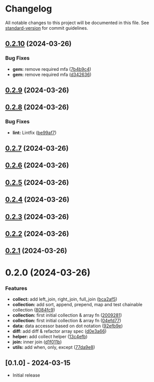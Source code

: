 # Changelog

All notable changes to this project will be documented in this file. See [standard-version](https://github.com/conventional-changelog/standard-version) for commit guidelines.

## [0.2.10](https://github.com/WailanTirajoh/ruby_collection/compare/v0.2.9...v0.2.10) (2024-03-26)


### Bug Fixes

* **gem:** remove required mfa ([7b4b9c4](https://github.com/WailanTirajoh/ruby_collection/commit/7b4b9c432002ff4381da0004d3ad4d6912b8b2d8))
* **gem:** remove required mfa ([d342636](https://github.com/WailanTirajoh/ruby_collection/commit/d3426369e6f1dff96abc568689fc9ec4381967f1))



## [0.2.9](https://github.com/WailanTirajoh/ruby_collection/compare/v0.2.8...v0.2.9) (2024-03-26)



## [0.2.8](https://github.com/WailanTirajoh/ruby_collection/compare/v0.2.7...v0.2.8) (2024-03-26)


### Bug Fixes

* **lint:** Lintfix ([be99af7](https://github.com/WailanTirajoh/ruby_collection/commit/be99af72b9f3a2cfadad224aff191aafb48a6d45))



## [0.2.7](https://github.com/WailanTirajoh/ruby_collection/compare/v0.2.6...v0.2.7) (2024-03-26)



## [0.2.6](https://github.com/WailanTirajoh/ruby_collection/compare/v0.2.5...v0.2.6) (2024-03-26)



## [0.2.5](https://github.com/WailanTirajoh/ruby_collection/compare/v0.2.4...v0.2.5) (2024-03-26)



## [0.2.4](https://github.com/WailanTirajoh/ruby_collection/compare/v0.2.3...v0.2.4) (2024-03-26)



## [0.2.3](https://github.com/WailanTirajoh/ruby_collection/compare/v0.2.2...v0.2.3) (2024-03-26)



## [0.2.2](https://github.com/WailanTirajoh/ruby_collection/compare/v0.2.1...v0.2.2) (2024-03-26)



## [0.2.1](https://github.com/WailanTirajoh/ruby_collection/compare/v0.2.0...v0.2.1) (2024-03-26)



# 0.2.0 (2024-03-26)


### Features

* **collect:** add left_join, right_join, full_join ([bca2af5](https://github.com/WailanTirajoh/ruby_collection/commit/bca2af5ec5e9b078fb7c75155ae0e1f79e8e1732))
* **collection:** add sort, append, prepend, map and test chainable collection ([8084fc9](https://github.com/WailanTirajoh/ruby_collection/commit/8084fc966b2a3540c3e5f8935b56d795d8bf8b69))
* **collection:** first initial collection & array fn ([2009281](https://github.com/WailanTirajoh/ruby_collection/commit/2009281a2d53d8ffa4a0090fd4e363329ac0f4ed))
* **collection:** first initial collection & array fn ([04efd77](https://github.com/WailanTirajoh/ruby_collection/commit/04efd77f32bae72e1ad53391744bbfde12123754))
* **data:** data accessor based on dot notation ([92efb9e](https://github.com/WailanTirajoh/ruby_collection/commit/92efb9e48f6dbeeb72c3f2bc1090bd4cd9f903c2))
* **diff:** add diff & refactor array spec ([d0e3a66](https://github.com/WailanTirajoh/ruby_collection/commit/d0e3a66c8bd2d6d4f7ba706537b01e18929a3d51))
* **helper:** add collect helper ([13c4efb](https://github.com/WailanTirajoh/ruby_collection/commit/13c4efbbc481960227f361208818471a197df752))
* **join:** inner join ([d1f011b](https://github.com/WailanTirajoh/ruby_collection/commit/d1f011b76560ad26fdecdef1c01cdc7291cbac6e))
* **utils:** add when, only, except ([77da9e8](https://github.com/WailanTirajoh/ruby_collection/commit/77da9e848ae60b771f24cf623b73df85f80b1eea))



## [0.1.0] - 2024-03-15

- Initial release
